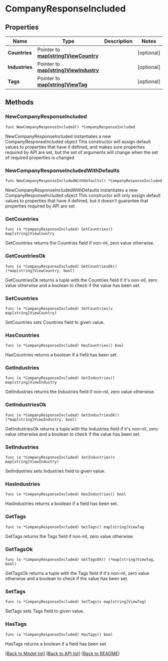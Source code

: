 # CompanyResponseIncluded

## Properties

Name | Type | Description | Notes
------------ | ------------- | ------------- | -------------
**Countries** | Pointer to [**map[string]ViewCountry**](ViewCountry.md) |  | [optional] 
**Industries** | Pointer to [**map[string]ViewIndustry**](ViewIndustry.md) |  | [optional] 
**Tags** | Pointer to [**map[string]ViewTag**](ViewTag.md) |  | [optional] 

## Methods

### NewCompanyResponseIncluded

`func NewCompanyResponseIncluded() *CompanyResponseIncluded`

NewCompanyResponseIncluded instantiates a new CompanyResponseIncluded object
This constructor will assign default values to properties that have it defined,
and makes sure properties required by API are set, but the set of arguments
will change when the set of required properties is changed

### NewCompanyResponseIncludedWithDefaults

`func NewCompanyResponseIncludedWithDefaults() *CompanyResponseIncluded`

NewCompanyResponseIncludedWithDefaults instantiates a new CompanyResponseIncluded object
This constructor will only assign default values to properties that have it defined,
but it doesn't guarantee that properties required by API are set

### GetCountries

`func (o *CompanyResponseIncluded) GetCountries() map[string]ViewCountry`

GetCountries returns the Countries field if non-nil, zero value otherwise.

### GetCountriesOk

`func (o *CompanyResponseIncluded) GetCountriesOk() (*map[string]ViewCountry, bool)`

GetCountriesOk returns a tuple with the Countries field if it's non-nil, zero value otherwise
and a boolean to check if the value has been set.

### SetCountries

`func (o *CompanyResponseIncluded) SetCountries(v map[string]ViewCountry)`

SetCountries sets Countries field to given value.

### HasCountries

`func (o *CompanyResponseIncluded) HasCountries() bool`

HasCountries returns a boolean if a field has been set.

### GetIndustries

`func (o *CompanyResponseIncluded) GetIndustries() map[string]ViewIndustry`

GetIndustries returns the Industries field if non-nil, zero value otherwise.

### GetIndustriesOk

`func (o *CompanyResponseIncluded) GetIndustriesOk() (*map[string]ViewIndustry, bool)`

GetIndustriesOk returns a tuple with the Industries field if it's non-nil, zero value otherwise
and a boolean to check if the value has been set.

### SetIndustries

`func (o *CompanyResponseIncluded) SetIndustries(v map[string]ViewIndustry)`

SetIndustries sets Industries field to given value.

### HasIndustries

`func (o *CompanyResponseIncluded) HasIndustries() bool`

HasIndustries returns a boolean if a field has been set.

### GetTags

`func (o *CompanyResponseIncluded) GetTags() map[string]ViewTag`

GetTags returns the Tags field if non-nil, zero value otherwise.

### GetTagsOk

`func (o *CompanyResponseIncluded) GetTagsOk() (*map[string]ViewTag, bool)`

GetTagsOk returns a tuple with the Tags field if it's non-nil, zero value otherwise
and a boolean to check if the value has been set.

### SetTags

`func (o *CompanyResponseIncluded) SetTags(v map[string]ViewTag)`

SetTags sets Tags field to given value.

### HasTags

`func (o *CompanyResponseIncluded) HasTags() bool`

HasTags returns a boolean if a field has been set.


[[Back to Model list]](../README.md#documentation-for-models) [[Back to API list]](../README.md#documentation-for-api-endpoints) [[Back to README]](../README.md)


